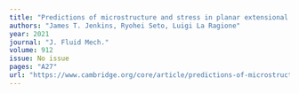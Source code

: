 ```yaml
---
title: "Predictions of microstructure and stress in planar extensional flows of a dense viscous suspension"
authors: "James T. Jenkins, Ryohei Seto, Luigi La Ragione"
year: 2021
journal: "J. Fluid Mech."
volume: 912
issue: No issue
pages: "A27"
url: "https://www.cambridge.org/core/article/predictions-of-microstructure-and-stress-in-planar-extensional-flows-of-a-dense-viscous-suspension/06CF18629A8AFF1998267CF1C60B5154"
---
```

